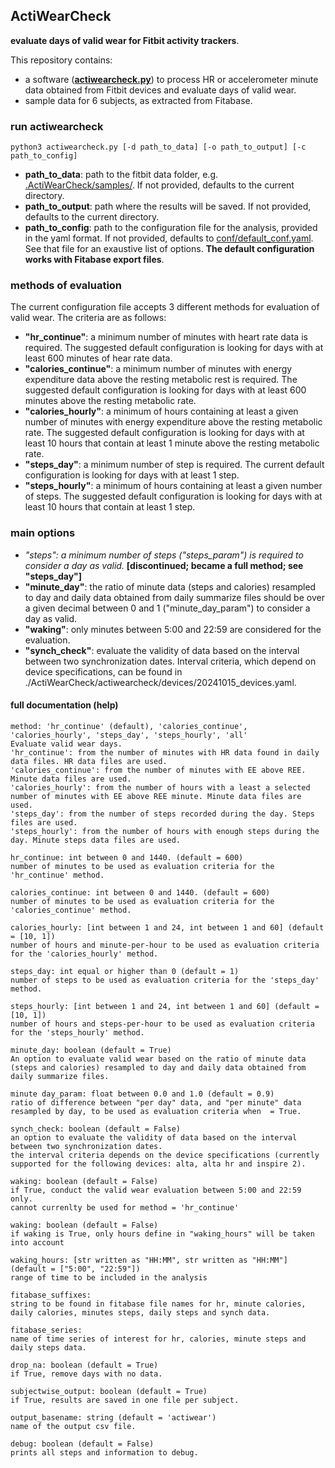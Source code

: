## ActiWearCheck

<strong>evaluate days of valid wear for Fitbit activity trackers</strong>.

This repository contains:
- a software (<a href="actiwearcheck/actiwearcheck.py"><strong>actiwearcheck.py</strong></a>) to process HR or accelerometer minute data obtained from Fitbit devices and evaluate days of valid wear.
- sample data for 6 subjects, as extracted from Fitabase.

### run actiwearcheck

```python3 actiwearcheck.py [-d path_to_data] [-o path_to_output] [-c path_to_config]```

- <strong>path_to_data</strong>: path to the fitbit data folder, e.g. <a href="https://github.com/OchaUni-Physical-Activity-Measurement/ActiWearCheck/tree/main/samples">.ActiWearCheck/samples/</a>. If not provided, defaults to the current directory.
- <strong>path_to_output</strong>: path where the results will be saved. If not provided, defaults to the current directory.
- <strong>path_to_config</strong>: path to the configuration file for the analysis, provided in the yaml format. If not provided, defaults to <a href="https://github.com/OchaUni-Physical-Activity-Measurement/ActiWearCheck/blob/main/actiwearcheck/conf/default_conf.yaml">conf/default_conf.yaml</a>. See that file for an exaustive list of options. <strong>The default configuration works with Fitabase export files</strong>.

### methods of evaluation

The current configuration file accepts 3 different methods for evaluation of valid wear. The criteria are as follows:
- <strong>"hr_continue"</strong>: a minimum number of minutes with heart rate data is required. The suggested default configuration is looking for days with at least 600 minutes of hear rate data.
- <strong>"calories_continue"</strong>: a minimum number of minutes with energy expenditure data above the resting metabolic rest is required. The suggested default configuration is looking for days with at least 600 minutes above the resting metabolic rate.
- <strong>"calories_hourly"</strong>: a minimum of hours containing at least a given number of minutes with energy expenditure above the resting metabolic rate. The suggested default configuration is looking for days with at least 10 hours that contain at least 1 minute above the resting metabolic rate.
- <strong>"steps_day"</strong>: a minimum number of step is required. The current default configuration is looking for days with at least 1 step.
- <strong>"steps_hourly"</strong>: a minimum of hours containing at least a given number of steps. The suggested default configuration is looking for days with at least 10 hours that contain at least 1 step.

### main options

- <i>"steps": a minimum number of steps ("steps_param") is required to consider a day as valid.</i> <strong>[discontinued; became a full method; see "steps_day"]</strong>
- <strong>"minute_day"</strong>: the ratio of minute data (steps and calories) resampled to day and daily data obtained from daily summarize files should be over a given decimal between 0 and 1 ("minute_day_param") to consider a day as valid.
- <strong>"waking"</strong>: only minutes between 5:00 and 22:59 are considered for the evaluation.
- <strong>"synch_check"</strong>: evaluate the validity of data based on the interval between two synchronization dates. Interval criteria, which depend on device specifications, can be found in <a ref="https://github.com/OchaUni-Physical-Activity-Measurement/ActiWearCheck/blob/main/actiwearcheck/devices/20241015_devices.yaml">./ActiWearCheck/actiwearcheck/devices/20241015_devices.yaml</a>.

#### full documentation (help)
```
method: 'hr_continue' (default), 'calories_continue', 'calories_hourly', 'steps_day', 'steps_hourly', 'all'
Evaluate valid wear days.
'hr_continue': from the number of minutes with HR data found in daily data files. HR data files are used.
'calories_continue': from the number of minutes with EE above REE. Minute data files are used.
'calories_hourly': from the number of hours with a least a selected number of minutes with EE above REE minute. Minute data files are used.
'steps_day': from the number of steps recorded during the day. Steps files are used.
'steps_hourly': from the number of hours with enough steps during the day. Minute steps data files are used.

hr_continue: int between 0 and 1440. (default = 600)
number of minutes to be used as evaluation criteria for the 'hr_continue' method.

calories_continue: int between 0 and 1440. (default = 600)
number of minutes to be used as evaluation criteria for the 'calories_continue' method.

calories_hourly: [int between 1 and 24, int between 1 and 60] (default = [10, 1])
number of hours and minute-per-hour to be used as evaluation criteria for the 'calories_hourly' method.

steps_day: int equal or higher than 0 (default = 1)
number of steps to be used as evaluation criteria for the 'steps_day' method.

steps_hourly: [int between 1 and 24, int between 1 and 60] (default = [10, 1])
number of hours and steps-per-hour to be used as evaluation criteria for the 'steps_hourly' method.

minute_day: boolean (default = True)
An option to evaluate valid wear based on the ratio of minute data (steps and calories) resampled to day and daily data obtained from daily summarize files.

minute day_param: float between 0.0 and 1.0 (default = 0.9)
ratio of difference between "per day" data, and "per minute" data resampled by day, to be used as evaluation criteria when  = True.

synch_check: boolean (default = False)
an option to evaluate the validity of data based on the interval between two synchronization dates.
the interval criteria depends on the device specifications (currently supported for the following devices: alta, alta hr and inspire 2).

waking: boolean (default = False)
if True, conduct the valid wear evaluation between 5:00 and 22:59 only.
cannot currenlty be used for method = 'hr_continue'

waking: boolean (default = False)
if waking is True, only hours define in "waking_hours" will be taken into account

waking_hours: [str written as "HH:MM", str written as "HH:MM"] (default = ["5:00", "22:59"])
range of time to be included in the analysis

fitabase_suffixes:
string to be found in fitabase file names for hr, minute calories, daily calories, minutes steps, daily steps and synch data.

fitabase_series:
name of time series of interest for hr, calories, minute steps and daily steps data.

drop_na: boolean (default = True)
if True, remove days with no data.

subjectwise_output: boolean (default = True)
if True, results are saved in one file per subject.

output_basename: string (default = 'actiwear')
name of the output csv file.

debug: boolean (default = False)  
prints all steps and information to debug.
```
